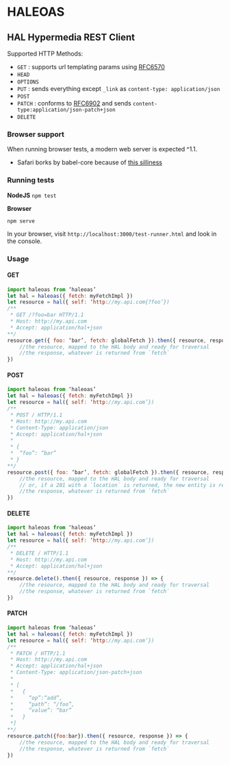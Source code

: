 # HALEOAS
## HAL Hypermedia REST Client


Supported HTTP Methods:

* `GET` : supports url templating params using [RFC6570](http://tools.ietf.org/html/rfc6570)
* `HEAD`
* `OPTIONS`
* `PUT` : sends everything except `_link` as `content-type: application/json`
* `POST`
* `PATCH` : conforms to [RFC6902](http://tools.ietf.org/html/rfc6902) and sends `content-type:application/json-patch+json`
* `DELETE`


### Browser support

When running browser tests, a modern web server is expected ^1.1.

* Safari borks by babel-core because of [this silliness](https://github.com/thlorenz/convert-source-map/issues/31)

### Running tests

**NodeJS**
`npm test`

**Browser**

`npm serve`

In your browser, visit `http://localhost:3000/test-runner.html` and look in the console.



### Usage

#### GET

```js
import haleoas from ‘haleoas’
let hal = haleoas({ fetch: myFetchImpl })
let resource = hal({ self: ‘http://my.api.com{?foo’})
/**
 * GET /?foo=bar HTTP/1.1
 * Host: http://my.api.com
 * Accept: application/hal+json
**/
resource.get({ foo: ‘bar’, fetch: globalFetch }).then({ resource, response }) => {
    //the resource, mapped to the HAL body and ready for traversal
    //the response, whatever is returned from `fetch`
})
```

#### POST

```js
import haleoas from ‘haleoas’
let hal = haleoas({ fetch: myFetchImpl })
let resource = hal({ self: ‘http://my.api.com’})
/**
 * POST / HTTP/1.1
 * Host: http://my.api.com
 * Content-Type: application/json
 * Accept: application/hal+json
 * 
 * {
 *  “foo”: “bar”
 * }
**/
resource.post({ foo: ‘bar’, fetch: globalFetch }).then({ resource, response }) => {
    //the resource, mapped to the HAL body and ready for traversal
    // or, if a 201 with a `location` is returned, the new entity is returned
    //the response, whatever is returned from `fetch`
})
```

#### DELETE

```js
import haleoas from ‘haleoas’
let hal = haleoas({ fetch: myFetchImpl })
let resource = hal({ self: ‘http://my.api.com’})
/**
 * DELETE / HTTP/1.1
 * Host: http://my.api.com
 * Accept: application/hal+json
**/
resource.delete().then({ resource, response }) => {
    //the resource, mapped to the HAL body and ready for traversal
    //the response, whatever is returned from `fetch`
})
```

#### PATCH

```js
import haleoas from ‘haleoas’
let hal = haleoas({ fetch: myFetchImpl })
let resource = hal({ self: ‘http://my.api.com’})
/**
 * PATCH / HTTP/1.1
 * Host: http://my.api.com
 * Accept: application/hal+json
 * Content-Type: application/json-patch+json
 *
 * [
 *   {
 *     “op”:“add”,
 *     “path”: “/foo”,
 *     “value”: “bar”
 *   }
 *]
**/
resource.patch({foo:bar}).then({ resource, response }) => {
    //the resource, mapped to the HAL body and ready for traversal
    //the response, whatever is returned from `fetch`
})
```

